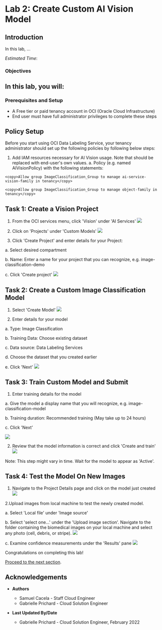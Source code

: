 # Lab 2: Create Custom AI Vision Model

## Introduction
In this lab, ...

*Estimated Time*:

### Objectives

In this lab, you will:
-  

### Prerequisites and Setup

- A Free tier or paid tenancy account in OCI (Oracle Cloud Infrastructure)
- End user must have full administrator privileges to complete these steps

## **Policy Setup**

Before you start using OCI Data Labeling Service, your tenancy administrator should set up the following policies by following below steps:

1. Add IAM resources necessary for AI Vision usage. Note that <values> should be replaced with end-user's own values.
  a. Policy (e.g. named AIVisionPolicy) with the following statements:
  ```
  <copy>Allow group ImageClassification_Group to manage ai-service-vision-family in tenancy</copy>
  ```
  ```
  <copy>Allow group ImageClassification_Group to manage object-family in tenancy</copy>
  ```


## **Task 1:** Create a Vision Project

1. From the OCI services menu, click 'Vision' under 'AI Services'
![](./images/vision.png)

2. Click on 'Projects' under 'Custom Models'
![](./images/click-on-projects.png)

3. Click 'Create Project' and enter details for your Project:

  a. Select desired compartment

  b. Name: Enter a name for your project that you can recognize, e.g. image-classification-demo

  c. Click 'Create project'
  ![](./images/create-project.png)

## **Task 2:** Create a Custom Image Classification Model

1. Select 'Create Model'
![](./images/create-model.png)

2. Enter details for your model

  a. Type: Image Classification

  b. Training Data: Choose existing dataset

  c. Data source: Data Labeling Services

  d. Choose the dataset that you created earlier

  e. Click 'Next'
  ![](./images/model-details.png)

## **Task 3:** Train Custom Model and Submit
1. Enter training details for the model

  a. Give the model a display name that you will recognize, e.g. image-classification-model

  b. Training duration: Recommended training (May take up to 24 hours)

  c. Click 'Next'

  ![](./images/model-training-details.png)


2. Review that the model information is correct and click 'Create and train'
![](./images/create-and-train.png)

Note: This step might vary in time. Wait for the model to appear as 'Active'.

## **Task 4:** Test the Model On New Images

1. Navigate to the Project Details page and click on the model just created
![](./images/project-detail-page.png)

2.Upload images from local machine to test the newly created model.

  a. Select 'Local file' under 'Image source'

  b. Select 'select one...' under the 'Upload image section'. Navigate to the folder containing the biomedical images on your local machine and select any photo (cell, debris, or stripe).
  ![](./images/upload-image.png)

   c. Examine confidence measurements under the 'Results' pane
   ![](./images/confidence.png)




Congratulations on completing this lab!

[Proceed to the next section](#next).

## Acknowledgements
* **Authors**
    * Samuel Cacela - Staff Cloud Engineer
    * Gabrielle Prichard - Cloud Solution Engineer

* **Last Updated By/Date**
    * Gabrielle Prichard - Cloud Solution Engineer, February 2022
